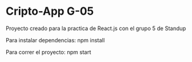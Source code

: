 # Cripto-App G-05

Proyecto creado para la practica de React.js con el grupo 5 de Standup 

Para instalar dependencias: 
npm install

Para correr el proyecto: 
npm start 
